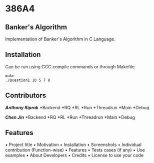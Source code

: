 # 386A4

## Banker's Algorithm
Implementation of Banker's Algorithm in C Language.

## Installation
Can be run using GCC compile commands or through Makefile.
```
make
./Question1 10 5 7 8
```

## Contributors
***Anthony Siprak***
*Backend
*RQ
*RL
*Run
*Threadrun
*Main
*Debug

***Chen Jin***
*Backend
*RQ
*RL
*Run
*Threadrun
*Main
*Debug

## Features


• Project title 
• Motivation 
• Installation 
• Screenshots 
• Individual contribution 
(Function-wise) 
• Features 
• Tests cases (if any) 
• Use examples 
• About Developers 
• Credits 
• License to use your code 
